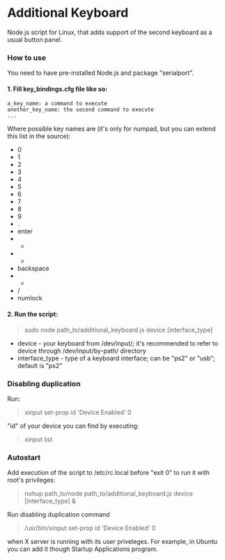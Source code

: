 Additional Keyboard
=======

Node.js script for Linux, that adds support of the second keyboard as a usual button panel.


### How to use ###

You need to have pre-installed Node.js and package "serialport".

#### 1. Fill key_bindings.cfg file like so: ####
```
a_key_name: a command to execute
another_key_name: the second command to execute
...
```

Where possible key names are (it's only for numpad, but you can extend this list in the source):
  - 0
  - 1
  - 2
  - 3
  - 4
  - 5
  - 6
  - 7
  - 8
  - 9
  - .
  - enter
  - +
  - -
  - backspace
  - *
  - /
  - numlock

#### 2. Run the script: ####

> sudo node path_to/additional_keyboard.js device [interface_type]

- device - your keyboard from /dev/input/; it's recommended to refer to device through /dev/input/by-path/ directory
- interface_type - type of a keyboard interface; can be "ps2" or "usb"; default is "ps2"

### Disabling duplication ###

Run:

> xinput set-prop id 'Device Enabled' 0

"id" of your device you can find by executing:

> xinput list

### Autostart ###

Add execution of the script to /etc/rc.local before "exit 0" to run it with root's privileges:

> nohup path_to/node path_to/additional_keyboard.js device [interface_type] &

Run disabling duplication command

> /usr/bin/xinput set-prop id 'Device Enabled' 0

when X server is running with its user priveleges. For example, in Ubuntu you can add it though Startup Applications program.
